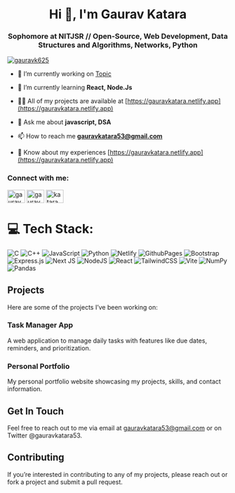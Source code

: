 <h1 align="center">Hi 👋, I'm Gaurav Katara</h1>
<h3 align="center">Sophomore at NITJSR // Open-Source, Web Development, Data Structures and Algorithms, Networks, Python</h3>




<p align="left"> <a href="https://twitter.com/gauravk625" target="blank"><img src="https://img.shields.io/twitter/follow/gauravk625?logo=twitter&style=for-the-badge" alt="gauravk625" /></a> </p>


- 🔭 I’m currently working on [Topic](https://github.com/gauravkatara53/Topic)

- 🌱 I’m currently learning **React, Node.Js**

- 👨‍💻 All of my projects are available at [https://gauravkatara.netlify.app](https://gauravkatara.netlify.app)

- 💬 Ask me about **javascript, DSA**

- 📫 How to reach me **gauravkatara53@gmail.com**

- 📄 Know about my experiences [https://gauravkatara.netlify.app](https://gauravkatara.netlify.app)

<h3 align="left">Connect with me:</h3>
<p align="left">
<a href="https://twitter.com/gauravk625" target="blank"><img align="center" src="https://raw.githubusercontent.com/rahuldkjain/github-profile-readme-generator/master/src/images/icons/Social/twitter.svg" alt="gauravk625" height="30" width="40" /></a>
<a href="https://linkedin.com/in/gauravkatara" target="blank"><img align="center" src="https://raw.githubusercontent.com/rahuldkjain/github-profile-readme-generator/master/src/images/icons/Social/linked-in-alt.svg" alt="gauravkatara" height="30" width="40" /></a>
<a href="https://www.leetcode.com/katara_coder" target="blank"><img align="center" src="https://raw.githubusercontent.com/rahuldkjain/github-profile-readme-generator/master/src/images/icons/Social/leet-code.svg" alt="katara_coder" height="30" width="40" /></a>
</p>

# 💻 Tech Stack:
![C](https://img.shields.io/badge/c-%2300599C.svg?style=plastic&logo=c&logoColor=white) ![C++](https://img.shields.io/badge/c++-%2300599C.svg?style=plastic&logo=c%2B%2B&logoColor=white) ![JavaScript](https://img.shields.io/badge/javascript-%23323330.svg?style=plastic&logo=javascript&logoColor=%23F7DF1E) ![Python](https://img.shields.io/badge/python-3670A0?style=plastic&logo=python&logoColor=ffdd54) ![Netlify](https://img.shields.io/badge/netlify-%23000000.svg?style=plastic&logo=netlify&logoColor=#00C7B7) ![GithubPages](https://img.shields.io/badge/github%20pages-121013?style=plastic&logo=github&logoColor=white) ![Bootstrap](https://img.shields.io/badge/bootstrap-%238511FA.svg?style=plastic&logo=bootstrap&logoColor=white) ![Express.js](https://img.shields.io/badge/express.js-%23404d59.svg?style=plastic&logo=express&logoColor=%2361DAFB) ![Next JS](https://img.shields.io/badge/Next-black?style=plastic&logo=next.js&logoColor=white) ![NodeJS](https://img.shields.io/badge/node.js-6DA55F?style=plastic&logo=node.js&logoColor=white) ![React](https://img.shields.io/badge/react-%2320232a.svg?style=plastic&logo=react&logoColor=%2361DAFB) ![TailwindCSS](https://img.shields.io/badge/tailwindcss-%2338B2AC.svg?style=plastic&logo=tailwind-css&logoColor=white) ![Vite](https://img.shields.io/badge/vite-%23646CFF.svg?style=plastic&logo=vite&logoColor=white) ![NumPy](https://img.shields.io/badge/numpy-%23013243.svg?style=plastic&logo=numpy&logoColor=white) ![Pandas](https://img.shields.io/badge/pandas-%23150458.svg?style=plastic&logo=pandas&logoColor=white)


## Projects

Here are some of the projects I’ve been working on:

### Task Manager App
A web application to manage daily tasks with features like due dates, reminders, and prioritization.

### Personal Portfolio
My personal portfolio website showcasing my projects, skills, and contact information.

## Get In Touch

Feel free to reach out to me via email at gauravkatara53@gmail.com or on Twitter @gauravkatara53.

## Contributing

If you’re interested in contributing to any of my projects, please reach out or fork a project and submit a pull request.

